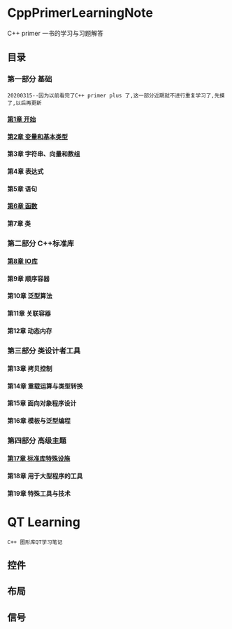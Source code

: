 # CppPrimerLearningNote
  C++ primer 一书的学习与习题解答

## 目录

### 第一部分 基础
    20200315--因为以前看完了C++ primer plus 了,这一部分近期就不进行重复学习了,先摸了,以后再更新

#### [第1章 开始](book/part01/chapter01/chapter01.md)  
#### [第2章 变量和基本类型](book/part01/chapter02/chapter02.md)  
#### 第3章 字符串、向量和数组  
#### 第4章 表达式  
#### 第5章 语句
#### [第6章 函数](book/part01/chapter06/chapter06.md)   
#### 第7章 类

### 第二部分 C++标准库
#### [第8章 IO库](book/part02/chapter08/chapter08.md)  
#### 第9章 顺序容器  
#### 第10章 泛型算法  
#### 第11章 关联容器  
#### 第12章 动态内存  


### 第三部分 类设计者工具
#### 第13章 拷贝控制  
#### 第14章 重载运算与类型转换  
#### 第15章 面向对象程序设计  
#### 第16章 模板与泛型编程  

###  第四部分 高级主题
#### [第17章 标准库特殊设施](book/part04/chapter17/chapter17.md)  
#### 第18章 用于大型程序的工具  
#### 第19章 特殊工具与技术  

# QT Learning
    C++ 图形库QT学习笔记  
## 控件  
## 布局  
## 信号 
